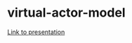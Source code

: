 # virtual-actor-model
[Link to presentation](https://1drv.ms/p/s!Ahff2Fg-inEagvwBw2r4rsHTgUnSOQ?e=UQcWMR)
